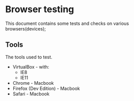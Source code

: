 # Browser testing

This document contains some tests and checks on various browsers(devices);

## Tools
The tools used to test.

- VirtualBox - with:
	- IE8
	- IE11
- Chrome - Macbook
- Firefox (Dev Edition) - Macbook
- Safari - Macbook

## 
